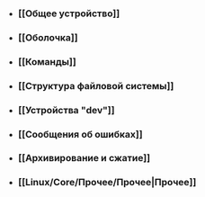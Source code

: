 - ### [[Общее устройство]]
- ### [[Оболочка]]
- ### [[Команды]]
- ### [[Структура файловой системы]]
- ### [[Устройства "dev"]]
- ### [[Сообщения об ошибках]]
- ### [[Архивирование и сжатие]]
- ### [[Linux/Core/Прочее/Прочее|Прочее]]
